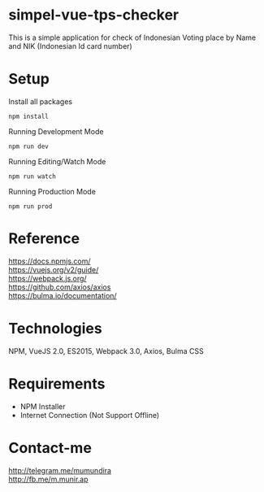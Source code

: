 # simpel-vue-tps-checker
This is a simple application for check of Indonesian Voting place by Name and NIK (Indonesian Id card number)

# Setup

Install all packages
```
npm install
```

Running Development Mode
```
npm run dev
```

Running Editing/Watch Mode
```
npm run watch
```

Running Production Mode
```
npm run prod
```

# Reference
https://docs.npmjs.com/<br>
https://vuejs.org/v2/guide/<br>
https://webpack.js.org/<br>
https://github.com/axios/axios<br>
https://bulma.io/documentation/<br>

# Technologies
NPM, VueJS 2.0, ES2015, Webpack 3.0, Axios, Bulma CSS

# Requirements
- NPM Installer
- Internet Connection (Not Support Offline) <br>

# Contact-me
http://telegram.me/mumundira <br>
http://fb.me/m.munir.ap<br>



